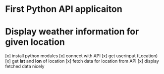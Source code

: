 # First Python API applicaiton

# Display weather information for given location

[x] install python modules
[x] connect with API
[x] get userinput (Location)
[x] get **lat** and **lon** of location
[x] fetch data for location from API
[x] display fetched data nicely
